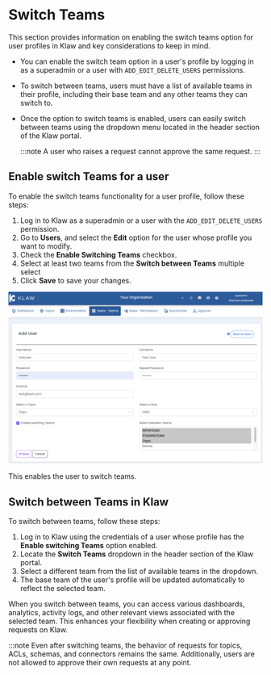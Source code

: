 # Switch Teams

This section provides information on enabling the switch teams option
for user profiles in Klaw and key considerations to keep in mind.

- You can enable the switch team option in a user's profile by
  logging in as a superadmin or a user with `ADD_EDIT_DELETE_USERS`
  permissions.
- To switch between teams, users must have a list of available teams
  in their profile, including their base team and any other teams they
  can switch to.
- Once the option to switch teams is enabled, users can easily switch
  between teams using the dropdown menu located in the header section
  of the Klaw portal.

  :::note
  A user who raises a request cannot approve the same request.
  :::

## Enable switch Teams for a user

To enable the switch teams functionality for a user profile, follow
these steps:

1. Log in to Klaw as a superadmin or a user with the
   `ADD_EDIT_DELETE_USERS` permission.
2. Go to **Users**, and select the **Edit** option for the user whose
   profile you want to modify.
3. Check the **Enable Switching Teams** checkbox.
4. Select at least two teams from the **Switch between Teams** multiple select
5. Click **Save** to save your changes.

![image](../../../static/images/teams/SwitchTeams.png)

This enables the user to switch teams.

## Switch between Teams in Klaw

To switch between teams, follow these steps:

1. Log in to Klaw using the credentials of a user whose profile has the
   **Enable switching Teams** option enabled.
2. Locate the **Switch Teams** dropdown in the header section of the
   Klaw portal.
3. Select a different team from the list of available teams in the
   dropdown.
4. The base team of the user's profile will be updated automatically
   to reflect the selected team.

When you switch between teams, you can access various dashboards,
analytics, activity logs, and other relevant views associated with the
selected team. This enhances your flexibility when creating or approving
requests on Klaw.

:::note
Even after switching teams, the behavior of requests for topics, ACLs,
schemas, and connectors remains the same. Additionally, users are not
allowed to approve their own requests at any point.
